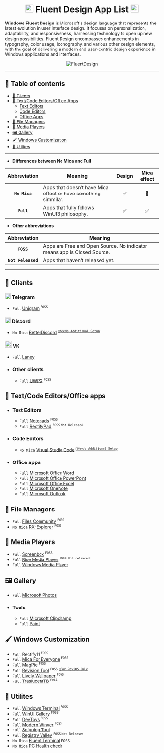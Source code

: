 <h1 align="center">
  <img src="https://i.slow.pics/T7o2WYO7.png" alt="win11" width="25" height="25" /> Fluent Design App List  <img src="https://i.slow.pics/T7o2WYO7.png" alt="win11" width="25" height="25">
</h1>

**Windows Fluent Design** is Microsoft's design language that represents the latest evolution in user interface design. It focuses on personalization, adaptability, and responsiveness, harnessing technology to open up new design possibilities. Fluent Design encompasses enhancements in typography, color usage, iconography, and various other design elements, with the goal of delivering a modern and user-centric design experience in Windows applications and interfaces.

<p align="center">
  <img src="https://fluent2websitecdn.azureedge.net/cdn/get-started-design.dc57051b_W7cpx.webp" alt="FluentDesign"
</p>

---
## 📃 Table of contents
- [📱 Clients](#-clients)
- [📄 Text/Code Editors/Office Apps](#-textcode-editorsoffice-apps)
  - [Text Editors](#text-editors)
  - [Code Editors](#code-editors)
  - [Office Apps](#office-apps)
- [📁 File Managers](#-file-managers)
- [🎥 Media Players](#-media-players)
- [🖼️ Gallery](#%EF%B8%8F-gallery)
- [🖌️ Windows Customization](#%EF%B8%8F-windows-customization)
- [🔧 Utilites](#-utilites)
---

- **Differences between No Mica and Full**

| Abbreviation | Meaning | Design | Mica effect |
|:-:|-|:-:|:-:|
|**`No Mica`**|Apps that doesn't have Mica effect or have something simmilar.|✅|🚫|
|**`Full`**|Apps that fully follows WinUI3 philosophy.|✅|✅|

- **Other abbreviations**
  
|Abbreviation|Meaning|
|:-:|-|
|**`FOSS`**|Apps are Free and Open Source. No indicator means app is Closed Source.|
|**`Not Released`**|Apps that haven't released yet.|

---

## 📱 Clients
### <img src="https://i.ibb.co/DMsDsz2/telegram-logo-5941.png" alt="telegram" width="18" height="18" /> **Telegram**
- `Full` [Unigram](https://github.com/UnigramDev/Unigram) <sup>`FOSS`</sup>

### <img src="https://i.ibb.co/18hNFS2/discord-8234.png" alt="discord" width="18" height="18" /> **Discord**
- `No Mica` [BetterDiscord](https://betterdiscord.app/) <sup>[`📎Needs Additional Setup`](https://betterdiscord.app/theme/Discord%2011)</sup>

#### <img src="https://i.ibb.co/54JN5RM/icons8-vk-480.png" alt="vk" width="22" height="22" /> **VK**
- `Full` [Laney](https://www.microsoft.com/store/productid/9MSPLCXVN1M5?ocid=pdpshare)

- ### Other clients
  - `Full` [UWPX](https://github.com/UWPX/UWPX-Client) <sup>`FOSS`</sup>
## 📄 Text/Code Editors/Office apps 
- ### Text Editors
  - `Full` [Notepads](https://github.com/0x7c13/Notepads) <sup>`FOSS`</sup>
  - `Full` [RectifyPad](https://github.com/Lixkote/RectifyPad) <sup>`FOSS`</sup> <sup>`Not Released`</sup>
  
- ### Code Editors
  - `No Mica` [Visual Studio Code](https://github.com/microsoft/vscode) <sup>[`📎Needs Additional Setup`](https://marketplace.visualstudio.com/items?itemName=leandro-rodrigues.fluent-ui-vscode)</sup>

- ### Office apps
  - `Full` [Microsoft Office Word](https://www.microsoft.com/ru-ru/microsoft-365/word)
  - `Full` [Microsoft Office PowerPoint](https://www.microsoft.com/en/microsoft-365/powerpoint)
  - `Full` [Microsoft Office Excel](https://www.microsoft.com/en-us/microsoft-365/excel)
  - `Full` [Microsoft OneNote](https://apps.microsoft.com/store/detail/XPFFZHVGQWWLHB?ocid=pdpshare)
  - `Full` [Microsoft Outlook](https://www.microsoft.com/store/productid/9NRX63209R7B?ocid=pdpshare)

## 📁 File Managers
- `Full` [Files Community](https://github.com/files-community/Files) <sup>`FOSS`</sup>
- `No Mica` [RX-Explorer](https://github.com/zhuxb711/RX-Explorer) <sup>`FOSS`</sup>

## 🎥 Media Players
  - `Full` [Screenbox](https://github.com/huynhsontung/Screenbox) <sup>`FOSS`</sup>
  - `Full` [Rise Media Player](https://github.com/Rise-Software/Rise-Media-Player)  <sup>`FOSS`</sup> <sup>`Not released`</sup>
  - `Full` [Windows Media Player](https://www.microsoft.com/store/productid/9WZDNCRFJ3PT?ocid=pdpshare)

## 🖼️ Gallery
  - `Full` [Microsoft Photos](https://www.microsoft.com/store/productid/9WZDNCRFJBH4?ocid=pdpshare)

  - ### Tools
      - `Full` [Microsoft Clipchamp](https://www.microsoft.com/store/productid/9P1J8S7CCWWT?ocid=pdpshare)
      - `Full` [Paint](https://www.microsoft.com/store/productid/9PCFS5B6T72H?ocid=pdpshare)
 
## 🖌️ Windows Customization
- `Full` [Rectify11](https://github.com/Rectify11/Installer) <sup>`FOSS`</sup>
- `Full` [Mica For Everyone](https://github.com/MicaForEveryone/MicaForEveryone) <sup>`FOSS`</sup>
- `Full` [MagPie](https://github.com/Blinue/Magpie) <sup>`FOSS`</sup>
- `Full` [Revision Tool](https://github.com/meetrevision/revision-tool) <sup>`FOSS`</sup> <sup>[`📎For ReviOS Only`](https://github.com/meetrevision/playbook)</sup>
- `Full` [Lively Wallpaper](https://github.com/rocksdanister/lively)  <sup>`FOSS`</sup>
- `Full` [TraslucentTB](https://github.com/TranslucentTB/TranslucentTB) <sup>`FOSS`</sup>

## 🔧 Utilites
- `Full` [Windows Terminal](https://github.com/microsoft/terminal) <sup>`FOSS`</sup>
- `Full` [WinUI Gallery](https://github.com/microsoft/WinUI-Gallery) <sup>`FOSS`</sup>
- `Full` [DevToys](https://github.com/veler/DevToys) <sup>`FOSS`</sup>
- `Full` [Modern Winver](https://github.com/torchgm/NewModernWinver) <sup>`FOSS`</sup>
- `Full` [Snipping Tool](https://www.microsoft.com/store/productid/9MZ95KL8MR0L?ocid=pdpshare)
- `Full` [Registry Valley](https://github.com/0x5bfa/RegistryValley) <sup>`FOSS`</sup> <sup>`Not Released`</sup>
- `No Mica` [Fluent Terminal](https://github.com/felixse/FluentTerminal)  `FOSS`
- `No Mica` [PC Health check](https://support.microsoft.com/en-us/windows/how-to-use-the-pc-health-check-app-9c8abd9b-03ba-4e67-81ef-36f37caa7844)
